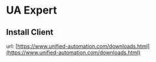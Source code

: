 # UA Expert

## Install Client

url: [https://www.unified-automation.com/downloads.html](https://www.unified-automation.com/downloads.html)
